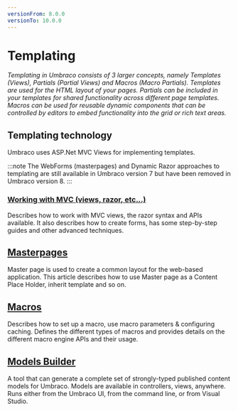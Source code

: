 ```yaml
---
versionFrom: 8.0.0
versionTo: 10.0.0
---
```


# Templating

_Templating in Umbraco consists of 3 larger concepts, namely Templates (Views), Partials (Partial Views) and Macros (Macro Partials). Templates are used for the HTML layout of your pages. Partials can be included in your templates for shared functionality across different page templates. Macros can be used for reusable dynamic components that can be controlled by editors to embed functionality into the grid or rich text areas._

## Templating technology

Umbraco uses ASP.Net MVC Views for implementing templates.

:::note
The WebForms (masterpages) and Dynamic Razor approaches to templating are still available in Umbraco version 7 but have been removed in Umbraco version 8.
:::

### [Working with MVC (views, razor, etc...)](Mvc/index.md)

Describes how to work with MVC views, the razor syntax and APIs available. It also describes how to create forms, has some step-by-step guides and other advanced techniques.

## [Masterpages](Masterpages/index.md)

Master page is used to create a common layout for the web-based application. This article describes how to use Master page as a Content Place Holder, inherit template and so on.

## [Macros](Macros/index.md)

Describes how to set up a macro, use macro parameters & configuring caching. Defines the different types of macros and provides details on the different macro engine APIs and their usage.

## [Models Builder](Modelsbuilder/)

A tool that can generate a complete set of strongly-typed published content models for Umbraco. Models are available in controllers, views, anywhere. Runs either from the Umbraco UI, from the command line, or from Visual Studio.
